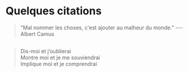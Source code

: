 # Quelques citations

> "Mal nommer les choses, c'est ajouter au malheur du monde."
> --- Albert Camus
   
##
> Dis-moi et j’oublierai  
> Montre moi et je me souviendrai  
> Implique moi et je comprendrai  

